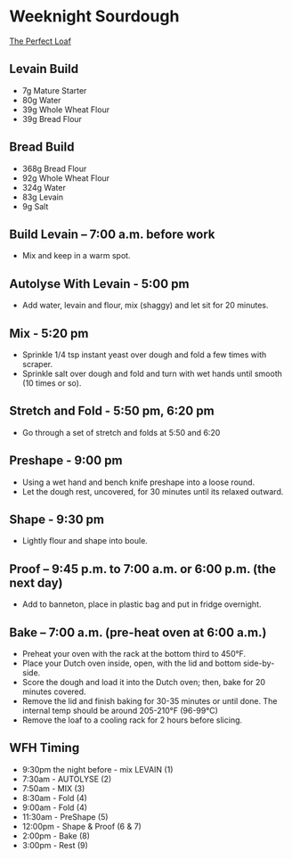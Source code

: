 # Weeknight Sourdough

[The Perfect Loaf](https://www.theperfectloaf.com/simple-weekday-sourdough-bread/)

## Levain Build
* 7g Mature Starter
* 80g Water
* 39g Whole Wheat Flour
* 39g Bread Flour

## Bread Build

* 368g Bread Flour
* 92g Whole Wheat Flour
* 324g Water
* 83g Levain
* 9g Salt

## Build Levain – 7:00 a.m. before work

* Mix and keep in a warm spot.

## Autolyse With Levain - 5:00 pm

* Add water, levain and flour, mix (shaggy) and let sit for 20 minutes.

## Mix - 5:20 pm

* Sprinkle 1/4 tsp instant yeast over dough and fold a few times with scraper.
* Sprinkle salt over dough and fold and turn with wet hands until smooth (10 times or so).

## Stretch and Fold - 5:50 pm, 6:20 pm

* Go through a set of stretch and folds at 5:50 and 6:20

## Preshape - 9:00 pm

* Using a wet hand and bench knife preshape into a loose round.
* Let the dough rest, uncovered, for 30 minutes until its relaxed outward.

## Shape - 9:30 pm

* Lightly flour and shape into boule.

## Proof – 9:45 p.m. to 7:00 a.m. or 6:00 p.m. (the next day)

* Add to banneton, place in plastic bag and put in fridge overnight.

## Bake – 7:00 a.m. (pre-heat oven at 6:00 a.m.)

* Preheat your oven with the rack at the bottom third to 450°F.
* Place your Dutch oven inside, open, with the lid and bottom side-by-side.
* Score the dough and load it into the Dutch oven; then, bake for 20 minutes covered.
* Remove the lid and finish baking for 30-35 minutes or until done. The internal temp should be around 205-210°F (96-99°C)
* Remove the loaf to a cooling rack for 2 hours before slicing.

## WFH Timing

* 9:30pm the night before - mix LEVAIN (1)
* 7:30am - AUTOLYSE (2)
* 7:50am - MIX (3)
* 8:30am - Fold (4)
* 9:00am - Fold (4)
* 11:30am - PreShape (5)
* 12:00pm - Shape & Proof (6 & 7)
* 2:00pm - Bake (8)
* 3:00pm - Rest (9)
